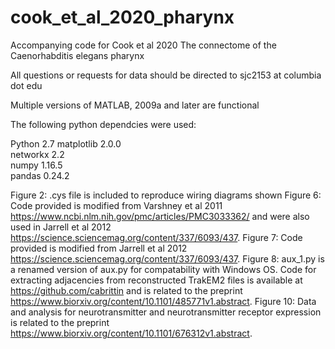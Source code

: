 # cook_et_al_2020_pharynx
 Accompanying code for Cook et al 2020 The connectome of the Caenorhabditis elegans pharynx 

All questions or requests for data should be directed to sjc2153 at columbia dot edu

Multiple versions of MATLAB, 2009a and later are functional

The following python dependcies were used:

Python 2.7
matplotlib      2.0.0      
networkx        2.2        
numpy           1.16.5    
pandas          0.24.2       


Figure 2: .cys file is included to reproduce wiring diagrams shown
Figure 6: Code provided is modified from Varshney et al 2011 https://www.ncbi.nlm.nih.gov/pmc/articles/PMC3033362/ and were also used in Jarrell et al 2012 https://science.sciencemag.org/content/337/6093/437. 
Figure 7: Code provided is modified from Jarrell et al 2012 https://science.sciencemag.org/content/337/6093/437.
Figure 8: aux_1.py is a renamed version of aux.py for compatability with Windows OS.
Code for extracting adjacencies from reconstructed TrakEM2 files is available at https://github.com/cabrittin and is related to the preprint https://www.biorxiv.org/content/10.1101/485771v1.abstract.
Figure 10: Data and analysis for neurotransmitter and neurotransmitter receptor expression is related to the preprint https://www.biorxiv.org/content/10.1101/676312v1.abstract.
